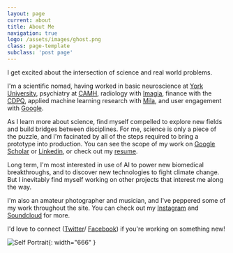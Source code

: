 ```yaml
---
layout: page
current: about
title: About Me
navigation: true
logo: /assets/images/ghost.png
class: page-template
subclass: 'post page'
---
```

I get excited about the intersection of science and real world problems.

I'm a scientific nomad, having worked in basic neuroscience at
[York University](https://mri.info.yorku.ca/),
psychiatry at [CAMH](https://www.camh.ca/en/science-and-research), radiology
with [Imagia](https://imagia.com/),
finance with the [CDPQ](https://www.cdpq.com/en),
applied machine learning research with [Mila](https://mila.quebec/en/),
and user engagement with
[Google](https://techcrunch.com/2012/05/31/google-calls-its-smart-ad-relevance-system-smart-ass-yes-seriously/).

As I learn more about science, find myself compelled to explore new fields and
build bridges between disciplines. For me, science is only a piece of the
puzzle, and I'm facinated by all of the steps required to bring a prototype
into production. You can see the scope of my work on
[Google Scholar](https://scholar.google.com/citations?user=Jd7wEJ8AAAAJ&hl=en)
or [Linkedin](https://www.linkedin.com/in/josephdviviano/),
or check out my
[resume](https://github.com/josephdviviano/resume/raw/master/jdv-resume.pdf).

Long term, I'm most interested in use of AI to power new biomedical
breakthroughs, and to discover new technologies to fight climate change. But I
inevitably find myself working on other projects that interest me along the way.

I'm also an amateur photographer and musician, and I've peppered some of my
work throughout the site. You can check out my
[Instagram](https://www.instagram.com/josephdviviano/) and
[Soundcloud](https://soundcloud.com/jdvi) for more.

I'd love to connect
([Twitter](https://twitter.com/josephdviviano)/
[Facebook](https://www.facebook.com/josephdviviano))
if you're working on something new!

![Self Portrait]({{site.baseurl}}/assets/images/joseph-viviano-about.png){: width="666" }

